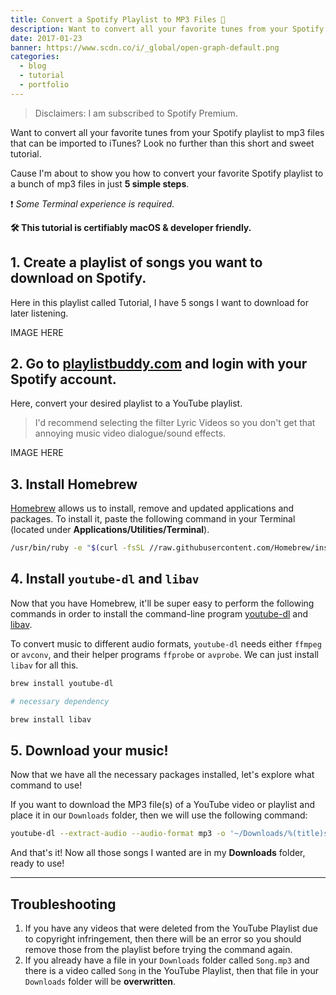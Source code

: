 ```yaml
---
title: Convert a Spotify Playlist to MP3 Files 🎵
description: Want to convert all your favorite tunes from your Spotify playlist to mp3 files that can be imported to iTunes? Look no further.
date: 2017-01-23
banner: https://www.scdn.co/i/_global/open-graph-default.png
categories:
  - blog
  - tutorial
  - portfolio
---
```


> Disclaimers: I am subscribed to Spotify Premium.

Want to convert all your favorite tunes from your Spotify playlist to mp3 files that can be imported to iTunes? Look no further than this short and sweet tutorial.

Cause I'm about to show you how to convert your favorite Spotify playlist to a bunch of mp3 files in just **5 simple steps**.

❗ _Some Terminal experience is required._

**🛠 This tutorial is certifiably macOS & developer friendly.**

## 1. Create a playlist of songs you want to download on Spotify.

Here in this playlist called Tutorial, I have 5 songs I want to download for later listening.

IMAGE HERE

## 2. Go to [playlistbuddy.com](https://playlistbuddy.com/) and login with your Spotify account.

Here, convert your desired playlist to a YouTube playlist.

> I'd recommend selecting the filter Lyric Videos so you don't get that annoying music video dialogue/sound effects.

IMAGE HERE

## 3. Install Homebrew

[Homebrew](https://brew.sh/) allows us to install, remove and updated applications and packages. To install it, paste the following command in your Terminal (located under **Applications/Utilities/Terminal**).

```bash
/usr/bin/ruby -e "$(curl -fsSL //raw.githubusercontent.com/Homebrew/install/master/install)"
```

## 4. Install `youtube-dl` and `libav`

Now that you have Homebrew, it'll be super easy to perform the following commands in order to install the command-line program [youtube-dl](https://rg3.github.io/youtube-dl/) and [libav](https://libav.org/).

To convert music to different audio formats, `youtube-dl` needs either `ffmpeg` or `avconv`, and their helper programs `ffprobe` or `avprobe`. We can just install `libav` for all this.

```bash
brew install youtube-dl

# necessary dependency

brew install libav
```

## 5. Download your music!

Now that we have all the necessary packages installed, let's explore what command to use!

If you want to download the MP3 file(s) of a YouTube video or playlist and place it in our `Downloads` folder, then we will use the following command:

```bash
youtube-dl --extract-audio --audio-format mp3 -o '~/Downloads/%(title)s.%(ext)s' video_playlist_link
```

And that's it! Now all those songs I wanted are in my **Downloads** folder, ready to use!

---

## Troubleshooting

1.  If you have any videos that were deleted from the YouTube Playlist due to copyright infringement, then there will be an error so you should remove those from the playlist before trying the command again.
2.  If you already have a file in your `Downloads` folder called `Song.mp3` and there is a video called `Song` in the YouTube Playlist, then that file in your `Downloads` folder will be **overwritten**.
